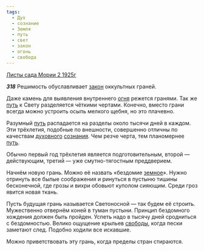 ```yaml
---
tags:
  - Дух
  - сознание
  - Земля
  - путь
  - свет
  - закон
  - огонь
  - свобода
---
```


[Листы сада Мории 2 1925г](/agni/1925)

___318___
Решимость обуславливает [закон](/tag/#закон) оккультных граней.   

Даже камень для выявления внутреннего [огня](/tag/#огонь) режется гранями. Так же [путь](/tag/#путь) к Свету разделяется чёткими чертами. Конечно, вместо грани всегда можно устроить осыпь мелкого щебня, но это плачевно.   

Разумный [путь](/tag/#путь) распадается на разделы около тысячи дней в каждом. Эти трёхлетия, подобные по внешности, совершенно отличны по качествам [духовного](/tag/#Дух) [сознания](/tag/#сознание). Чем резче черта, тем планомернее [путь](/tag/#путь).   

Обычно первый год трёхлетия является подготовительным, второй — действующим, третий — уже смутно-тягостным преддверием.   

Начнём новую грань. Можно её назвать «бездомие [земное](/tag/#Земля)». Нужно отринуть все былые соображения и ринуться в пустыню тишины бесконечной, где грозы и вихри обовьют куполом сияющим. Среди гроз явится новая ткань.   

Пусть будущая грань называется Светоносной — так будем её строить. Мужественно отвернём коней в туман пустыни. Принцип бездомного хождения должен быть пройден. Успеть надо в тысячу дней сродниться с бездомностью. Велико ощущение крыльев [свободы](/tag/#свобода), когда пески заметают след. Подобно ходили все искавшие.   

Можно приветствовать эту грань, когда пределы стран стираются.   

